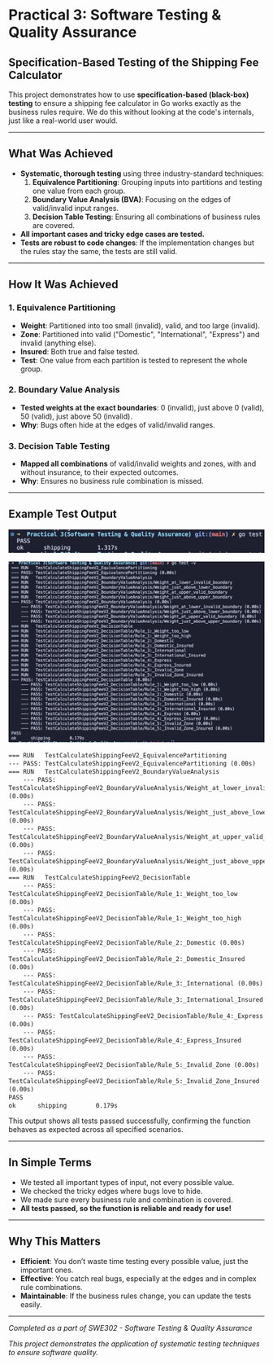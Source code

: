 # Practical 3: Software Testing & Quality Assurance

## Specification-Based Testing of the Shipping Fee Calculator

This project demonstrates how to use **specification-based (black-box) testing** to ensure a shipping fee calculator in Go works exactly as the business rules require. We do this without looking at the code's internals, just like a real-world user would.

---

## What Was Achieved

- **Systematic, thorough testing** using three industry-standard techniques:
  1. **Equivalence Partitioning**: Grouping inputs into partitions and testing one value from each group.
  2. **Boundary Value Analysis (BVA)**: Focusing on the edges of valid/invalid input ranges.
  3. **Decision Table Testing**: Ensuring all combinations of business rules are covered.
- **All important cases and tricky edge cases are tested.**
- **Tests are robust to code changes**: If the implementation changes but the rules stay the same, the tests are still valid.

---

## How It Was Achieved

### 1. Equivalence Partitioning

- **Weight**: Partitioned into too small (invalid), valid, and too large (invalid).
- **Zone**: Partitioned into valid ("Domestic", "International", "Express") and invalid (anything else).
- **Insured**: Both true and false tested.
- **Test**: One value from each partition is tested to represent the whole group.

### 2. Boundary Value Analysis

- **Tested weights at the exact boundaries**: 0 (invalid), just above 0 (valid), 50 (valid), just above 50 (invalid).
- **Why**: Bugs often hide at the edges of valid/invalid ranges.

### 3. Decision Table Testing

- **Mapped all combinations** of valid/invalid weights and zones, with and without insurance, to their expected outcomes.
- **Why**: Ensures no business rule combination is missed.

---

## Example Test Output

![alt text](<assets/go test cmd.png>)

![alt text](<assets/go test -v cmd.png>)

```
=== RUN   TestCalculateShippingFeeV2_EquivalencePartitioning
--- PASS: TestCalculateShippingFeeV2_EquivalencePartitioning (0.00s)
=== RUN   TestCalculateShippingFeeV2_BoundaryValueAnalysis
    --- PASS: TestCalculateShippingFeeV2_BoundaryValueAnalysis/Weight_at_lower_invalid_boundary (0.00s)
    --- PASS: TestCalculateShippingFeeV2_BoundaryValueAnalysis/Weight_just_above_lower_boundary (0.00s)
    --- PASS: TestCalculateShippingFeeV2_BoundaryValueAnalysis/Weight_at_upper_valid_boundary (0.00s)
    --- PASS: TestCalculateShippingFeeV2_BoundaryValueAnalysis/Weight_just_above_upper_boundary (0.00s)
=== RUN   TestCalculateShippingFeeV2_DecisionTable
    --- PASS: TestCalculateShippingFeeV2_DecisionTable/Rule_1:_Weight_too_low (0.00s)
    --- PASS: TestCalculateShippingFeeV2_DecisionTable/Rule_1:_Weight_too_high (0.00s)
    --- PASS: TestCalculateShippingFeeV2_DecisionTable/Rule_2:_Domestic (0.00s)
    --- PASS: TestCalculateShippingFeeV2_DecisionTable/Rule_2:_Domestic_Insured (0.00s)
    --- PASS: TestCalculateShippingFeeV2_DecisionTable/Rule_3:_International (0.00s)
    --- PASS: TestCalculateShippingFeeV2_DecisionTable/Rule_3:_International_Insured (0.00s)
    --- PASS: TestCalculateShippingFeeV2_DecisionTable/Rule_4:_Express (0.00s)
    --- PASS: TestCalculateShippingFeeV2_DecisionTable/Rule_4:_Express_Insured (0.00s)
    --- PASS: TestCalculateShippingFeeV2_DecisionTable/Rule_5:_Invalid_Zone (0.00s)
    --- PASS: TestCalculateShippingFeeV2_DecisionTable/Rule_5:_Invalid_Zone_Insured (0.00s)
PASS
ok      shipping        0.179s
```

This output shows all tests passed successfully, confirming the function behaves as expected across all specified scenarios.

---

## In Simple Terms

- We tested all important types of input, not every possible value.
- We checked the tricky edges where bugs love to hide.
- We made sure every business rule and combination is covered.
- **All tests passed, so the function is reliable and ready for use!**

---

## Why This Matters

- **Efficient**: You don’t waste time testing every possible value, just the important ones.
- **Effective**: You catch real bugs, especially at the edges and in complex rule combinations.
- **Maintainable**: If the business rules change, you can update the tests easily.

---

_Completed as a part of SWE302 - Software Testing & Quality Assurance_

_This project demonstrates the application of systematic testing techniques to ensure software quality._
